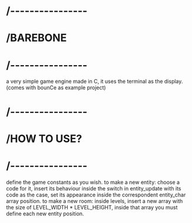 # /----------------
# /BAREBONE
# /----------------

a very simple game engine made in C, it uses the terminal as the display. (comes with bounCe as example project)



# /----------------
# /HOW TO USE?
# /----------------

define the game constants as you wish.
to make a new entity: choose a code for it, insert its behaviour inside the switch in entity_update with its code as the case, set its appearance inside the correspondent entity_char array position.
to make a new room: inside levels, insert a new array with the size of LEVEL_WIDTH * LEVEL_HEIGHT, inside that array you must define each new entity position.
